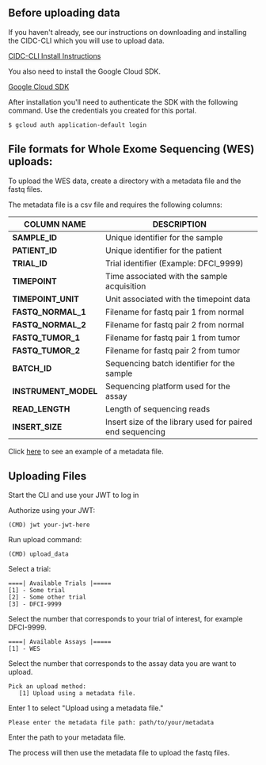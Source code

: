 ## Before uploading data
If you haven't already, see our instructions on downloading and installing the CIDC-CLI which you will use to upload data.

[CIDC-CLI Install Instructions](https://stagingportal.cimac-network.org/portal/cimac_biofx/cli-install)

You also need to install the Google Cloud SDK.

[Google Cloud SDK](https://cloud.google.com/sdk/install)

After installation you'll need to authenticate the SDK with the following command. Use the credentials you created for this portal.

~~~~
$ gcloud auth application-default login
~~~~

## File formats for Whole Exome Sequencing (WES) uploads:

To upload the WES data, create a directory with a metadata file and the fastq files. 

The metadata file is a csv file and requires the following columns:

|COLUMN NAME|DESCRIPTION|
|-----------|-----------|
|**SAMPLE_ID**| Unique identifier for the sample|
|**PATIENT_ID**| Unique identifier for the patient|
|**TRIAL_ID**| Trial identifier (Example: DFCI_9999)|
|**TIMEPOINT**| Time associated with the sample acquisition|
|**TIMEPOINT_UNIT**| Unit associated with the timepoint data|
|**FASTQ_NORMAL_1**| Filename for fastq pair 1 from normal|
|**FASTQ_NORMAL_2**| Filename for fastq pair 2 from normal|
|**FASTQ_TUMOR_1**| Filename for fastq pair 1 from tumor| 
|**FASTQ_TUMOR_2**| Filename for fastq pair 2 from tumor|
|**BATCH_ID**| Sequencing batch identifier for the sample|
|**INSTRUMENT_MODEL**| Sequencing platform used for the assay|
|**READ_LENGTH**| Length of sequencing reads|
|**INSERT_SIZE**|Insert size of the library used for paired end sequencing|

Click [here](https://docs.google.com/spreadsheets/d/1ThQj_5xNXX4-e5_2kB0LT0jQDCwtnrXKng859oOWLLw) to see an example of a metadata file.

## Uploading Files

Start the CLI and use your JWT to log in

Authorize using your JWT:

~~~~
(CMD) jwt your-jwt-here
~~~~

Run upload command:

~~~~
(CMD) upload_data
~~~~

Select a trial:

~~~~
====| Available Trials |=====
[1] - Some trial
[2] - Some other trial
[3] - DFCI-9999
~~~~

Select the number that corresponds to your trial of interest, for example DFCI-9999.

~~~~
====| Available Assays |=====
[1] - WES
~~~~

Select the number that corresponds to the assay data you are want to upload.

~~~~
Pick an upload method:
   [1] Upload using a metadata file.
~~~~

Enter 1 to select "Upload using a metadata file."

~~~~
Please enter the metadata file path: path/to/your/metadata
~~~~

Enter the path to your metadata file.

The process will then use the metadata file to upload the fastq files.
